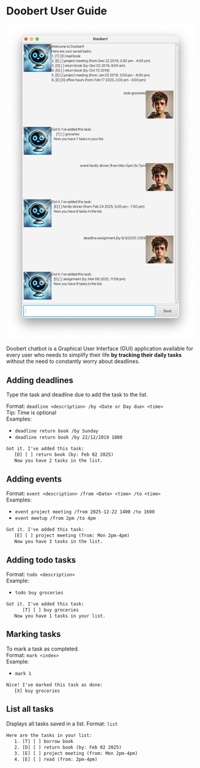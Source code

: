 # Doobert User Guide


![alt text](image.png)

Doobert chatbot is a Graphical User Interface (GUI) application available for every user who needs to 
simplify their life **by tracking their daily tasks** without the need to constantly worry about deadlines.

## Adding deadlines
Type the task and deadline due to add the task to the list.

Format: `deadline <description> /by <Date or Day due> <time>`  
Tip: Time is optional  
Examples:  
- `deadline return book /by Sunday`
- `deadline return book /by 22/12/2019 1800`


```
Got it. I've added this task:
   [D] [ ] return book (by: Feb 02 2025)
   Now you have 2 tasks in the list.
```

## Adding events
Format: `event <description> /from <Date> <time> /to <time>`  
Examples:  
- `event project meeting /from 2025-12-22 1400 /to 1600`
- `event meetup /from 2pm /to 4pm`


```
Got it. I've added this task:
   [E] [ ] project meeting (from: Mon 2pm-4pm)
   Now you have 3 tasks in the list.
```

## Adding todo tasks
Format: `todo <description>`  
Example:  
- `todo buy groceries` 


```
Got it. I've added this task: 
      [T] [ ] buy groceries
   Now you have 1 tasks in your list.
```

## Marking tasks
To mark a task as completed.  
Format: `mark <index>`  
Example:
- `mark 1`


```
Nice! I've marked this task as done: 
   [X] buy groceries
```


## List all tasks
Displays all tasks saved in a list.
Format: `list`


```
Here are the tasks in your list:
   1. [T] [ ] borrow book
   2. [D] [ ] return book (by: Feb 02 2025)
   3. [E] [ ] project meeting (from: Mon 2pm-4pm)
   4. [E] [ ] read (from: 2pm-4pm)
```